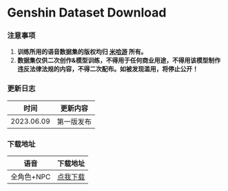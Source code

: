 # Genshin Dataset Download

### 注意事项

1. **训练所用的语音数据集的版权均归 [米哈游](https://www.mihoyo.com/) 所有。**
2. **数据集仅供二次创作&模型训练，不得用于任何商业用途，不得用该模型制作违反法律法规的内容，不得二次配布。如被发现滥用，将停止公开！**

### 更新日志

|    时间    |  更新内容  |
| :--------: | :--------: |
| 2023.06.09 | 第一版发布 |

### 下载地址

|    语音    |                           下载地址                           |
| :--------: | :----------------------------------------------------------: |
| 全角色+NPC | [点我下载](https://aihobbyist-my.sharepoint.com/:f:/g/personal/erythrocyte_org_ai-lab_top/EsSWfoWn0ftGuFV_IwdVXb8BY7-iL8ozoyNsB3PwqS5yRA) |
